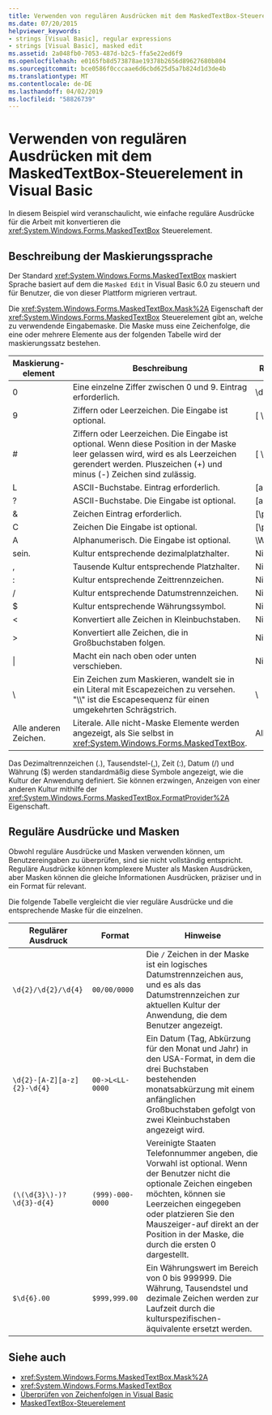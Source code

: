 ```yaml
---
title: Verwenden von regulären Ausdrücken mit dem MaskedTextBox-Steuerelement in Visual Basic
ms.date: 07/20/2015
helpviewer_keywords:
- strings [Visual Basic], regular expressions
- strings [Visual Basic], masked edit
ms.assetid: 2a048fb0-7053-487d-b2c5-ffa5e22ed6f9
ms.openlocfilehash: e0165fb8d573878ae19378b2656d89627680b804
ms.sourcegitcommit: bce0586f0cccaae6d6cbd625d5a7b824d1d3de4b
ms.translationtype: MT
ms.contentlocale: de-DE
ms.lasthandoff: 04/02/2019
ms.locfileid: "58826739"
---
```

# <a name="using-regular-expressions-with-the-maskedtextbox-control-in-visual-basic"></a>Verwenden von regulären Ausdrücken mit dem MaskedTextBox-Steuerelement in Visual Basic
In diesem Beispiel wird veranschaulicht, wie einfache reguläre Ausdrücke für die Arbeit mit konvertieren die <xref:System.Windows.Forms.MaskedTextBox> Steuerelement.  
  
## <a name="description-of-the-masking-language"></a>Beschreibung der Maskierungssprache  
 Der Standard <xref:System.Windows.Forms.MaskedTextBox> maskiert Sprache basiert auf dem die `Masked Edit` in Visual Basic 6.0 zu steuern und für Benutzer, die von dieser Plattform migrieren vertraut.  
  
 Die <xref:System.Windows.Forms.MaskedTextBox.Mask%2A> Eigenschaft der <xref:System.Windows.Forms.MaskedTextBox> Steuerelement gibt an, welche zu verwendende Eingabemaske. Die Maske muss eine Zeichenfolge, die eine oder mehrere Elemente aus der folgenden Tabelle wird der maskierungssatz bestehen.  
  
|Maskierung-element|Beschreibung|Reguläre Ausdrücke-element|  
|---------------------|-----------------|--------------------------------|  
|0|Eine einzelne Ziffer zwischen 0 und 9. Eintrag erforderlich.|\d|  
|9|Ziffern oder Leerzeichen. Die Eingabe ist optional.|[ \d]?|  
|#|Ziffern oder Leerzeichen. Die Eingabe ist optional. Wenn diese Position in der Maske leer gelassen wird, wird es als Leerzeichen gerendert werden. Pluszeichen (+) und minus (-) Zeichen sind zulässig.|[ \d+-]?|  
|L|ASCII-Buchstabe. Eintrag erforderlich.|[a-zA-Z]|  
|?|ASCII-Buchstabe. Die Eingabe ist optional.|[a-zA-Z]?|  
|&|Zeichen Eintrag erforderlich.|[\p{Ll}\p{Lu}\p{Lt}\p{Lm}\p{Lo}]|  
|C|Zeichen Die Eingabe ist optional.|[\p{Ll}\p{Lu}\p{Lt}\p{Lm}\p{Lo}]?|  
|A|Alphanumerisch. Die Eingabe ist optional.|\W|  
|sein.|Kultur entsprechende dezimalplatzhalter.|Nicht verfügbar.|  
|,|Tausende Kultur entsprechende Platzhalter.|Nicht verfügbar.|  
|:|Kultur entsprechende Zeittrennzeichen.|Nicht verfügbar.|  
|/|Kultur entsprechende Datumstrennzeichen.|Nicht verfügbar.|  
|$|Kultur entsprechende Währungssymbol.|Nicht verfügbar.|  
|\<|Konvertiert alle Zeichen in Kleinbuchstaben.|Nicht verfügbar.|  
|>|Konvertiert alle Zeichen, die in Großbuchstaben folgen.|Nicht verfügbar.|  
|&#124;|Macht ein nach oben oder unten verschieben.|Nicht verfügbar.|  
|&#92;|Ein Zeichen zum Maskieren, wandelt sie in ein Literal mit Escapezeichen zu versehen. "\\\\" ist die Escapesequenz für einen umgekehrten Schrägstrich.|&#92;|  
|Alle anderen Zeichen.|Literale. Alle nicht-Maske Elemente werden angezeigt, als Sie selbst in <xref:System.Windows.Forms.MaskedTextBox>.|Alle anderen Zeichen.|  
  
 Das Dezimaltrennzeichen (.), Tausendstel-(,), Zeit (:), Datum (/) und Währung ($) werden standardmäßig diese Symbole angezeigt, wie die Kultur der Anwendung definiert. Sie können erzwingen, Anzeigen von einer anderen Kultur mithilfe der <xref:System.Windows.Forms.MaskedTextBox.FormatProvider%2A> Eigenschaft.  
  
## <a name="regular-expressions-and-masks"></a>Reguläre Ausdrücke und Masken  
 Obwohl reguläre Ausdrücke und Masken verwenden können, um Benutzereingaben zu überprüfen, sind sie nicht vollständig entspricht. Reguläre Ausdrücke können komplexere Muster als Masken Ausdrücken, aber Masken können die gleiche Informationen Ausdrücken, präziser und in ein Format für relevant.  
  
 Die folgende Tabelle vergleicht die vier reguläre Ausdrücke und die entsprechende Maske für die einzelnen.  
  
|Regulärer Ausdruck|Format|Hinweise|  
|------------------------|----------|-----------|  
|`\d{2}/\d{2}/\d{4}`|`00/00/0000`|Die `/` Zeichen in der Maske ist ein logisches Datumstrennzeichen aus, und es als das Datumstrennzeichen zur aktuellen Kultur der Anwendung, die dem Benutzer angezeigt.|  
|`\d{2}-[A-Z][a-z]{2}-\d{4}`|`00->L<LL-0000`|Ein Datum (Tag, Abkürzung für den Monat und Jahr) in den USA-Format, in dem die drei Buchstaben bestehenden monatsabkürzung mit einem anfänglichen Großbuchstaben gefolgt von zwei Kleinbuchstaben angezeigt wird.|  
|`(\(\d{3}\)-)?\d{3}-d{4}`|`(999)-000-0000`|Vereinigte Staaten Telefonnummer angeben, die Vorwahl ist optional. Wenn der Benutzer nicht die optionale Zeichen eingeben möchten, können sie Leerzeichen eingegeben oder platzieren Sie den Mauszeiger-auf direkt an der Position in der Maske, die durch die ersten 0 dargestellt.|  
|`$\d{6}.00`|`$999,999.00`|Ein Währungswert im Bereich von 0 bis 999999. Die Währung, Tausendstel und dezimale Zeichen werden zur Laufzeit durch die kulturspezifischen-äquivalente ersetzt werden.|  
  
## <a name="see-also"></a>Siehe auch

- <xref:System.Windows.Forms.MaskedTextBox.Mask%2A>
- <xref:System.Windows.Forms.MaskedTextBox>
- [Überprüfen von Zeichenfolgen in Visual Basic](../../../../visual-basic/programming-guide/language-features/strings/validating-strings.md)
- [MaskedTextBox-Steuerelement](../../../../framework/winforms/controls/maskedtextbox-control-windows-forms.md)
